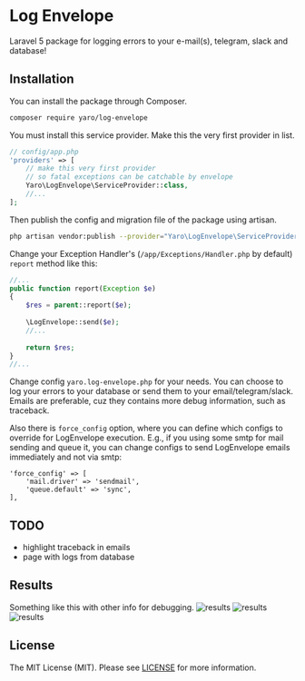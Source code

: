 # Log Envelope

Laravel 5 package for logging errors to your e-mail(s), telegram, slack and database!


## Installation 

You can install the package through Composer.
```bash
composer require yaro/log-envelope
```
You must install this service provider. Make this the very first provider in list.
```php
// config/app.php
'providers' => [
    // make this very first provider
    // so fatal exceptions can be catchable by envelope
    Yaro\LogEnvelope\ServiceProvider::class,
    //...
];
```

Then publish the config and migration file of the package using artisan.
```bash
php artisan vendor:publish --provider="Yaro\LogEnvelope\ServiceProvider"
```

Change your Exception Handler's (```/app/Exceptions/Handler.php``` by default) ```report``` method like this:
```php
//...
public function report(Exception $e)
{
    $res = parent::report($e);
    
    \LogEnvelope::send($e);
    //...
    
    return $res; 
}
//...
```

Change config ```yaro.log-envelope.php``` for your needs. You can choose to log your errors to your database or send them to your email/telegram/slack. Emails are preferable, cuz they contains more debug information, such as traceback.

Also there is ```force_config``` option, where you can define which configs to override for LogEnvelope execution. E.g., if you using some smtp for mail sending and queue it, you can change configs to send LogEnvelope emails immediately and not via smtp:
```
'force_config' => [
    'mail.driver' => 'sendmail',
    'queue.default' => 'sync',
],
```


## TODO
- highlight traceback in emails
- page with logs from database

## Results
Something like this with other info for debugging.
![results](https://raw.githubusercontent.com/Cherry-Pie/LogEnvelope/master/envelope-email.png)
![results](https://raw.githubusercontent.com/Cherry-Pie/LogEnvelope/master/envelope-slack.jpg)
![results](https://raw.githubusercontent.com/Cherry-Pie/LogEnvelope/master/envelope-telegram.jpg)


## License
The MIT License (MIT). Please see [LICENSE](https://github.com/Cherry-Pie/LogEnvelope/blob/master/LICENSE) for more information.
